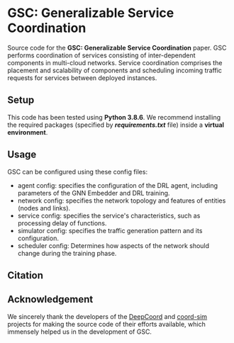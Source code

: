 # GSC: Generalizable Service Coordination

Source code for the **GSC: Generalizable Service Coordination** paper. GSC performs coordination of services consisting of inter-dependent components in multi-cloud networks. Service coordination comprises the placement and scalability of components and scheduling incoming traffic requests for services between deployed instances.

## Setup
This code has been tested using **Python 3.8.6**. We recommend installing the required packages (specified by ***requirements.txt*** file) inside a **virtual environment**. 

## Usage
GSC can be configured using these config files:
- agent config: specifies the configuration of the DRL agent, including parameters of the GNN Embedder and DRL training.
- network config: specifies the network topology and features of entities (nodes and links).
- service config: specifies the service's characteristics, such as processing delay of functions.
- simulator config: specifies the traffic generation pattern and its configuration.
- scheduler config: Determines how aspects of the network should change during the training phase.

## Citation

## Acknowledgement
We sincerely thank the developers of the [DeepCoord](https://github.com/RealVNF/DeepCoord) and [coord-sim](https://github.com/RealVNF/coord-sim) projects for making the source code of their efforts available, which immensely helped us in the development of GSC.
